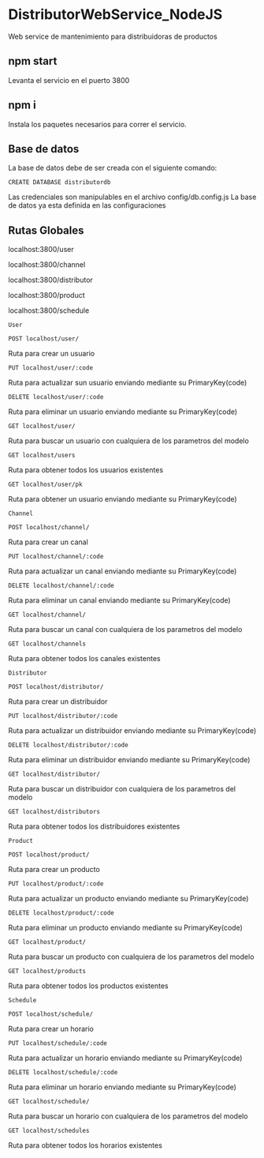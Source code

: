 # DistributorWebService_NodeJS
Web service de mantenimiento para distribuidoras de productos


## npm start 
Levanta el servicio en el puerto 3800

## npm i
Instala los paquetes necesarios para correr el servicio.


## Base de datos
La base de datos debe de ser creada con el siguiente comando: 
```
CREATE DATABASE distributordb
```
Las credenciales son manipulables en el archivo config/db.config.js
La base de datos ya esta definida en las configuraciones

## Rutas Globales

localhost:3800/user

localhost:3800/channel

localhost:3800/distributor

localhost:3800/product

localhost:3800/schedule

```
User
```
 `POST localhost/user/`

Ruta para crear un usuario

 `PUT localhost/user/:code`

Ruta para actualizar sun usuario enviando mediante su PrimaryKey(code)

 `DELETE localhost/user/:code`

Ruta para eliminar un usuario enviando mediante su PrimaryKey(code)

 `GET localhost/user/`

Ruta para buscar un usuario con cualquiera de los parametros del modelo 

 `GET localhost/users`

Ruta para obtener todos los usuarios existentes

 `GET localhost/user/pk`

Ruta para obtener un usuario enviando mediante su PrimaryKey(code)

```
Channel
```

 `POST localhost/channel/`

Ruta para crear un canal

 `PUT localhost/channel/:code`

Ruta para actualizar un canal enviando mediante su PrimaryKey(code)

 `DELETE localhost/channel/:code`

Ruta para eliminar un canal enviando mediante su PrimaryKey(code)

 `GET localhost/channel/`

Ruta para buscar un canal con cualquiera de los parametros del modelo 

 `GET localhost/channels`

Ruta para obtener todos los canales existentes


```
Distributor
```
 `POST localhost/distributor/`

Ruta para crear un distribuidor

 `PUT localhost/distributor/:code`

Ruta para actualizar un distribuidor enviando mediante su PrimaryKey(code)

 `DELETE localhost/distributor/:code`

Ruta para eliminar un distribuidor enviando mediante su PrimaryKey(code)

 `GET localhost/distributor/`

Ruta para buscar un distribuidor con cualquiera de los parametros del modelo 

 `GET localhost/distributors`

Ruta para obtener todos los distribuidores existentes

```
Product
```

 `POST localhost/product/`

Ruta para crear un producto

 `PUT localhost/product/:code`

Ruta para actualizar un producto enviando mediante su PrimaryKey(code)

 `DELETE localhost/product/:code`

Ruta para eliminar un producto enviando mediante su PrimaryKey(code)

 `GET localhost/product/`

Ruta para buscar un producto con cualquiera de los parametros del modelo 

 `GET localhost/products`

Ruta para obtener todos los productos existentes

```
Schedule
```

 `POST localhost/schedule/`

Ruta para crear un horario

 `PUT localhost/schedule/:code`

Ruta para actualizar un horario enviando mediante su PrimaryKey(code)

 `DELETE localhost/schedule/:code`

Ruta para eliminar un horario enviando mediante su PrimaryKey(code)

 `GET localhost/schedule/`

Ruta para buscar un horario con cualquiera de los parametros del modelo 

 `GET localhost/schedules`

Ruta para obtener todos los horarios existentes
